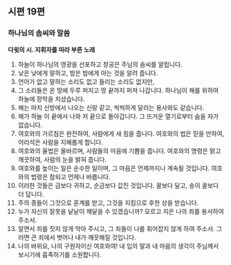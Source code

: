 ## 시편 19편

### 하나님의 솜씨와 말씀
**다윗의 시. 지휘자를 따라 부른 노래**
1. 하늘이 하나님의 영광을 선포하고 창공은 주님의 솜씨를 알립니다.
2. 낮은 낮에게 말하고, 밤은 밤에게 아는 것을 알려 줍니다.
3. 언어가 없고 말하는 소리도 없고 들리는 소리도 없지만,
4. 그 소리들은 온 땅에 두루 퍼지고 땅 끝까지 퍼져 나갑니다. 하나님이 해를 위하여 하늘에 장막을 치셨습니다.
5. 해는 마치 신방에서 나오는 신랑 같고, 씩씩하게 달리는 용사와도 같습니다.
6. 해가 하늘 이 끝에서 나와 저 끝으로 돌아갑니다. 그 뜨거운 열기로부터 숨을 자가 없습니다.
7. 여호와의 가르침은 완전하여, 사람에게 새 힘을 줍니다. 여호와의 법은 믿을 만하여, 어리석은 사람을 지혜롭게 합니다.
8. 여호와의 율법은 올바르며, 사람들의 마음에 기쁨을 줍니다. 여호와의 명령은 맑고 깨끗하여, 사람의 눈을 밝혀 줍니다.
9. 여호와를 높이는 일은 순수한 일이며, 그 마음은 언제까지나 계속될 것입니다. 여호와의 법령은 참되고 언제나 바릅니다.
10. 이러한 것들은 금보다 귀하고, 순금보다 값진 것입니다. 꿀보다 달고, 송이 꿀보다 더 답니다.
11. 주의 종들이 그것으로 훈계를 받고, 그것을 지킴으로 후한 상을 받습니다.
12. 누가 자신의 잘못을 낱낱이 깨달을 수 있겠습니까? 모르고 지은 나의 죄를 용서하여 주소서.
13. 알면서 죄를 짓지 않게 막아 주시고, 그 죄들이 나를 휘어잡지 않게 하여 주소서. 그러면 큰 죄에서 벗어나 내가 깨끗해질 것입니다.
14. 나의 바위요, 나의 구원자이신 여호와여! 내 입의 말과 내 마음의 생각이 주님께서 보시기에 흡족하기를 소원합니다.